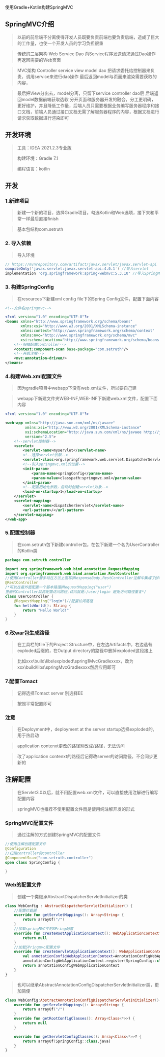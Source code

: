 使用Gradle+Kotlin构建SpringMVC

## SpringMVC介绍

> 以前的前后端不分离使得开发人员既要负责前端也要负责后端，造成了巨大的工作量，也使一个开发人员的学习负担很重

> 传统的三层架构 Web Service Dao 向Service程序发送请求通过Dao操作再返回需要的Web页面

> MVC架构 Controller service view model dao 把请求委托给控制器来负责，调用service来进行dao操作 最后返回model与页面来渲染需要获取的内容，

> 最后把View分出去，model分离，只留下service controller dao层 后端返回model数据前端获取选软 分开页面和服务器开发的融合，分工更明确，更好维护，并且降低工作量，后端人员只需要根据业务编写服务器程序和接口文档，前端人员通过接口文档无需了解服务器程序的内容，根据文档进行请求获取数据进行渲染即可

## 开发环境

> 工具：IDEA 2021.2.3专业版
>
> 构建环境：Gradle 7.1
>
> 编程语言：kotlin 

## 开发

### 1.新建项目

> 新建一个新的项目，选择Gradle项目，勾选Kotlin和Web选项，接下来和平常一样最后直接finish

> 基本包结构com.setruth

### 2. 导入依赖

> 导入环境

```groovy
// https://mvnrepository.com/artifact/javax.servlet/javax.servlet-api
compileOnly('javax.servlet:javax.servlet-api:4.0.1') //导入servlet
implementation 'org.springframework:spring-webmvc:5.3.10' //导入SpringMVC依赖
```

### 3. 构建SpringConfig

> 在resources下新建xml config file下的Spring Config文件，配置下面内容

```xml
<!--文件名springmvc-->

<?xml version="1.0" encoding="UTF-8"?>
<beans xmlns="http://www.springframework.org/schema/beans"
       xmlns:xsi="http://www.w3.org/2001/XMLSchema-instance"
       xmlns:context="http://www.springframework.org/schema/context"
       xmlns:mvc="http://www.springframework.org/schema/mvc"
       xsi:schemaLocation="http://www.springframework.org/schema/beans http://www.springframework.org/schema/beans/spring-beans.xsd http://www.springframework.org/schema/context http://www.springframework.org/schema/context/spring-context.xsd http://www.springframework.org/schema/mvc http://www.springframework.org/schema/mvc/spring-mvc.xsd">
    <!--扫描配置controller-->
    <context:component-scan base-package="com.setruth"/>
    <!--开启注解-->
    <mvc:annotation-driven/>
</beans>
```

### 4.构建Web.xml配置文件

> 因为gradle项目中webapp下没有web.xml文件，所以要自己建

> webapp下新建文件夹WEB-INF,WEB-INF下新建web.xml文件，配置下面内容

```xml
<?xml version="1.0" encoding="UTF-8"?>

<web-app xmlns="http://java.sun.com/xml/ns/javaee"
         xmlns:xsi="http://www.w3.org/2001/XMLSchema-instance"
         xsi:schemaLocation="http://java.sun.com/xml/ns/javaee http://java.sun.com/xml/ns/javaee/web-app_2_5.xsd"
         version="2.5">
    <!--servlet控制器-->
    <servlet>
        <servlet-name>myservlet</servlet-name>
        <!--选择servlet依赖-->
        <servlet-class>org.springframework.web.servlet.DispatcherServlet</servlet-class>
        <!--引入springmvc.xml的位置-->
        <init-param>
            <param-name>springConfig</param-name>
            <param-value>classpath:springmvc.xml</param-value>
        </init-param>
        <!--配置初始化参数，启动时创建servlet对象-->
        <load-on-startup>1</load-on-startup>
    </servlet>
    <servlet-mapping>
        <servlet-name>dispatcherServlet</servlet-name>
        <url-pattern>/</url-pattern>
    </servlet-mapping>
</web-app>
```

### 5.配置控制器

> 在com.setruth包下新建controller包，在包下新建一个名为UserController的Kotlin类

```kotlin
package com.setruth.controller

import org.springframework.web.bind.annotation.RequestMapping
import org.springframework.web.bind.annotation.RestController
//使用Controller要手动在方法上面写@ResponseBody,RestController注解中集成了@ResponseBody
@RestController
/*可以在最外面配置一个基本路径@RequestMapping("user")
里面的Controller就再配置访问路径,访问就是:/user/login 避免访问路径重复*/
class UserController {
    @RequestMapping("login")//配置访问路径
    fun helloWorld(): String {
        return "Hello World!"
    }
}
```

### 6.改war包生成路径

> 在工具栏的file下的Project Structure中，在左边Artifacts中，右边选有exploded后缀的，在Output directory的路径中删掉exploded这段接上

> 比如xxx\build\libs\exploded\spring1MvcGradlexxxx，改为xxx\build\libs\springMvcGradlexxxx然后应用即可

### 7.配置Tomact

> 记得选择Tomact server 别选择EE

> 按照平常配置即可

### 注意

> 在Deployment中，deployment at the server startup选择exploded的，用于热启动

> application contenxt更改的路径别改成/路径，无法访问

> 改了application contenxt的路径后记得改server的访问路径，不会同步更新的

## 注解配置

> 在Servlet3.0以后，就不用配置web.xml文件，可以直接使用注解进行编写配置内容
>
> springMVC也推荐不使用配置文件而是使用纯注解开发的形式

### SpringMVC配置文件

> 通过注解的方式创建SpringMVC的配置文件

```kotlin
//使用注解创建配置文件
@Configuration
//扫描controller的controller
@ComponentScan("com.setruth.controller")
open class SpringConfig {

}
```

### Web的配置文件

> 创建一个类继承AbstractDispatcherServletInitializer的类

```kotlin
class WebConfig : AbstractDispatcherServletInitializer() {
    //配置拦截器
    override fun getServletMappings(): Array<String> {
        return arrayOf("/")
    }
    //加载springMVC中的SPring配置
    override fun createRootApplicationContext(): WebApplicationContext? {
        return null
    }
    //加载SPringmvc配置文件
    override fun createServletApplicationContext(): WebApplicationContext {
        val annotationConfigWebApplicationContext=AnnotationConfigWebApplicationContext()
        annotationConfigWebApplicationContext.register(SpringConfig::class.java)
        return annotationConfigWebApplicationContext
    }
}
```

> 也可以继承AbstractAnnotationConfigDispatcherServletInitializer类，更加简便

```kotlin
class WebConfig:AbstractAnnotationConfigDispatcherServletInitializer(){
    override fun getServletMappings(): Array<String> {
        return arrayOf("/")
    }
    override fun getRootConfigClasses(): Array<Class<*>>? {
        return null
    }

    override fun getServletConfigClasses(): Array<Class<*>>? {
        return arrayOf(SpringConfig::class.java)
    }
}
```
